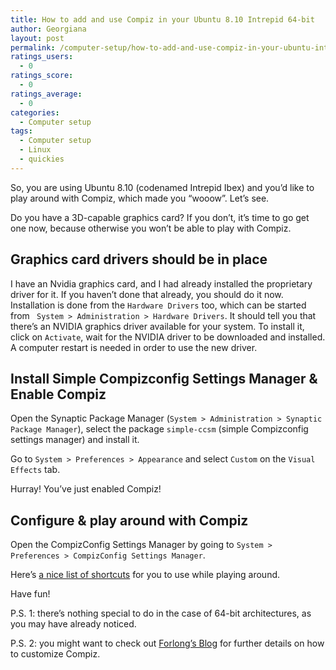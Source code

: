 ```yaml
---
title: How to add and use Compiz in your Ubuntu 8.10 Intrepid 64-bit
author: Georgiana
layout: post
permalink: /computer-setup/how-to-add-and-use-compiz-in-your-ubuntu-intrepid-64-bit/
ratings_users:
  - 0
ratings_score:
  - 0
ratings_average:
  - 0
categories:
  - Computer setup
tags:
  - Computer setup
  - Linux
  - quickies
---
```

So, you are using Ubuntu 8.10 (codenamed Intrepid Ibex) and you&#8217;d like to play around with Compiz, which made you &#8220;wooow&#8221;. Let&#8217;s see.  


<!--more-->

  
Do you have a 3D-capable graphics card? If you don&#8217;t, it&#8217;s time to go get one now, because otherwise you won&#8217;t be able to play with Compiz.

## Graphics card drivers should be in place

I have an Nvidia graphics card, and I had already installed the proprietary driver for it. If you haven&#8217;t done that already, you should do it now. Installation is done from the `Hardware Drivers` too, which can be started from ` System > Administration > Hardware Drivers`. It should tell you that there&#8217;s an NVIDIA graphics driver available for your system. To install it, click on `Activate`, wait for the NVIDIA driver to be downloaded and installed. A computer restart is needed in order to use the new driver.

## Install Simple Compizconfig Settings Manager & Enable Compiz

Open the Synaptic Package Manager (`System > Administration > Synaptic Package Manager`), select the package `simple-ccsm` (simple Compizconfig settings manager) and install it.

Go to `System > Preferences > Appearance` and select `Custom` on the `Visual Effects` tab.

Hurray! You&#8217;ve just enabled Compiz!

## Configure & play around with Compiz

Open the CompizConfig Settings Manager by going to `System > Preferences > CompizConfig Settings Manager`.

Here&#8217;s [a nice list of shortcuts][1] for you to use while playing around.

Have fun!

P.S. 1: there&#8217;s nothing special to do in the case of 64-bit architectures, as you may have already noticed.

P.S. 2: you might want to check out [Forlong&#8217;s Blog][2] for further details on how to customize Compiz.

 [1]: http://wiki.compiz-fusion.org/CommonKeyboardShortcuts
 [2]: http://forlong.blogage.de/entries/2008/4/26/How-to-set-up-Compiz-Fusion-074 "Forlong's Blog: How to set up Compiz Fusion"